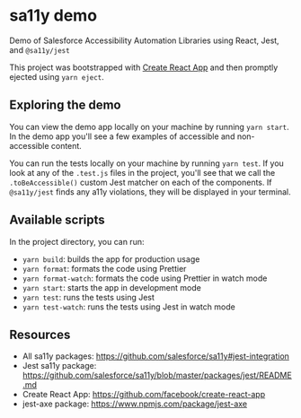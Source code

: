 # sa11y demo

Demo of Salesforce Accessibility Automation Libraries using React, Jest, and `@sa11y/jest`

This project was bootstrapped with [Create React App](https://github.com/facebook/create-react-app) and then promptly ejected using `yarn eject`.

## Exploring the demo

You can view the demo app locally on your machine by running `yarn start`. In the demo app you'll see a few examples of accessible and non-accessible content.

You can run the tests locally on your machine by running `yarn test`. If you look at any of the `.test.js` files in the project, you'll see that we call the `.toBeAccessible()` custom Jest matcher on each of the components. If `@sa11y/jest` finds any a11y violations, they will be displayed in your terminal.

## Available scripts

In the project directory, you can run:

- `yarn build`: builds the app for production usage
- `yarn format`: formats the code using Prettier
- `yarn format-watch`: formats the code using Prettier in watch mode
- `yarn start`: starts the app in development mode
- `yarn test`: runs the tests using Jest
- `yarn test-watch`: runs the tests using Jest in watch mode

## Resources

- All sa11y packages: https://github.com/salesforce/sa11y#jest-integration
- Jest sa11y package: https://github.com/salesforce/sa11y/blob/master/packages/jest/README.md
- Create React App: https://github.com/facebook/create-react-app
- jest-axe package: https://www.npmjs.com/package/jest-axe
